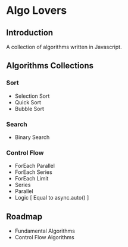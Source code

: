 # Algo Lovers

## Introduction
A collection of algorithms written in Javascript.

## Algorithms Collections
### Sort
 - Selection Sort
 - Quick Sort
 - Bubble Sort

### Search
 - Binary Search

### Control Flow
 - ForEach Parallel
 - ForEach Series
 - ForEach Limit
 - Series
 - Parallel
 - Logic [ Equal to async.auto() ]

## Roadmap
 - Fundamental Algorithms
 - Control Flow Algorithms
